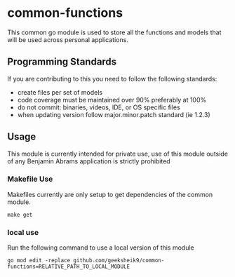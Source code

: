
# common-functions

This common go module is used to store all the functions and models that will be used across personal applications.

## Programming Standards

If you are contributing to this you need to follow the following standards:
 - create files per set of models
 - code coverage must be maintained over 90% preferably at 100%
 - do not commit: binaries, videos, IDE, or OS specific files
 - when updating version follow major.minor.patch standard (ie 1.2.3)

## Usage

This module is currently intended for private use, use of this module outside of any Benjamin Abrams application is strictly prohibited

### Makefile Use

Makefiles currently are only setup to get dependencies of the common module.

```shell
make get
```

### local use

Run the following command to use a local version of this module

```shell
go mod edit -replace github.com/geeksheik9/common-functions=RELATIVE_PATH_TO_LOCAL_MODULE
```


